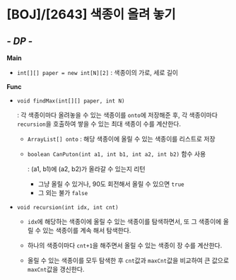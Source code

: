 # [BOJ]/[2643] 색종이 올려 놓기

## *- DP -*

**Main**

* `int[][] paper = new int[N][2]` : 색종이의 가로, 세로 길이

**Func**

* `void findMax(int[][] paper, int N)`

  : 각 색종이마다 올려놓을 수 있는 색종이를 `onto`에 저장해준 후, 각 색종이마다 `recursion`을 호출하여 쌓을 수 있는 최대 색종이 수를 계산한다.

  * `ArrayList[] onto` : 해당 색종이에 올릴 수 있는 색종이를 리스트로 저장

  * `boolean CanPuton(int a1, int b1, int a2, int b2)` 함수 사용

    : (a1, b1)에 (a2, b2)가 올라갈 수 있는지 리턴

    * 그냥 올릴 수 있거나, 90도 회전해서 올릴 수 있으면 `true`
    * 그 외는 불가 `false`

* `void recursion(int idx, int cnt)`

  * `idx`에 해당하는 색종이에 올릴 수 있는 색종이를 탐색하면서, 또 그 색종이에 올릴 수 있는 색종이를 계속 해서 탐색한다. 

  * 하나의 색종이마다 `cnt+1`을 해주면서 올릴 수 있는 색종이 장 수를 계산한다.

  * 올릴 수 있는 색종이를 모두 탐색한 후 `cnt`값과 `maxCnt`값을 비교하여 큰 값으로 `maxCnt`값을 갱신한다.